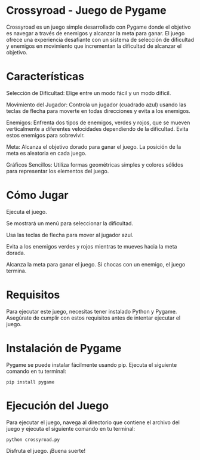 # Crossyroad - Juego de Pygame
Crossyroad es un juego simple desarrollado con Pygame donde el objetivo es navegar a través de enemigos y alcanzar la meta para ganar. El juego ofrece una experiencia desafiante con un sistema de selección de dificultad y enemigos en movimiento que incrementan la dificultad de alcanzar el objetivo.

# Características
Selección de Dificultad: Elige entre un modo fácil y un modo difícil.

Movimiento del Jugador: Controla un jugador (cuadrado azul) usando las teclas de flecha para moverte en todas direcciones y evita a los enemigos.

Enemigos: Enfrenta dos tipos de enemigos, verdes y rojos, que se mueven verticalmente a diferentes velocidades dependiendo de la dificultad. Evita estos enemigos para sobrevivir.

Meta: Alcanza el objetivo dorado para ganar el juego. La posición de la meta es aleatoria en cada juego.

Gráficos Sencillos: Utiliza formas geométricas simples y colores sólidos para representar los elementos del juego.

# Cómo Jugar
Ejecuta el juego.

Se mostrará un menú para seleccionar la dificultad.

Usa las teclas de flecha para mover al jugador azul.

Evita a los enemigos verdes y rojos mientras te mueves hacia la meta dorada.

Alcanza la meta para ganar el juego. Si chocas con un enemigo, el juego termina.

# Requisitos
Para ejecutar este juego, necesitas tener instalado Python y Pygame. Asegúrate de cumplir con estos requisitos antes de intentar ejecutar el juego.

# Instalación de Pygame
Pygame se puede instalar fácilmente usando pip. Ejecuta el siguiente comando en tu terminal:

`pip install pygame`

# Ejecución del Juego
Para ejecutar el juego, navega al directorio que contiene el archivo del juego y ejecuta el siguiente comando en tu terminal:

`python crossyroad.py`

Disfruta el juego. ¡Buena suerte!
